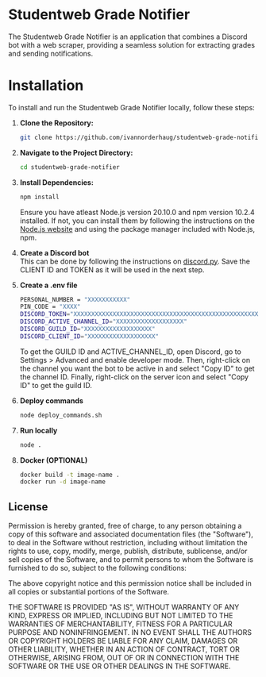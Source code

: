 # Studentweb Grade Notifier
The Studentweb Grade Notifier is an application that combines a Discord bot with a web scraper, providing a seamless solution for extracting grades and sending notifications.

# Installation
To install and run the Studentweb Grade Notifier locally, follow these steps:

1. **Clone the Repository:**
    ```bash
    git clone https://github.com/ivannorderhaug/studentweb-grade-notifier.git
    ```

2. **Navigate to the Project Directory:**
    ```bash
    cd studentweb-grade-notifier
    ```

3. **Install Dependencies:**
    ```bash
    npm install
    ```
   Ensure you have atleast Node.js version 20.10.0 and npm version 10.2.4 installed. If not, you can install them by following the instructions on the [Node.js website](https://nodejs.org/) and using the package manager included with Node.js, npm.

4. **Create a Discord bot**  
   This can be done by following the instructions on [discord.py](https://discordpy.readthedocs.io/en/stable/discord.html). Save the CLIENT ID and TOKEN as it will be used in the next step.

5. **Create a .env file**
   ```bash
   PERSONAL_NUMBER = "XXXXXXXXXXX"
   PIN_CODE = "XXXX"
   DISCORD_TOKEN="XXXXXXXXXXXXXXXXXXXXXXXXXXXXXXXXXXXXXXXXXXXXXXXXXXXXXXX"
   DISCORD_ACTIVE_CHANNEL_ID="XXXXXXXXXXXXXXXXXXX"
   DISCORD_GUILD_ID="XXXXXXXXXXXXXXXXXXX"
   DISCORD_CLIENT_ID="XXXXXXXXXXXXXXXXXXX"
   ```
   To get the GUILD ID and ACTIVE_CHANNEL_ID, open Discord, go to Settings > Advanced and enable developer mode. Then, right-click on the channel you want the bot to be active in and select "Copy ID" to get the channel ID. Finally, right-click on the server icon and select "Copy ID" to get the guild ID.

6. **Deploy commands**
   ```bash  
   node deploy_commands.sh
   ```

7. **Run locally**   
    ```bash   
    node .
    ```

8. **Docker (OPTIONAL)**   
    ```bash   
    docker build -t image-name . 
    docker run -d image-name
    ```

## License

Permission is hereby granted, free of charge, to any person obtaining a copy
of this software and associated documentation files (the "Software"), to deal
in the Software without restriction, including without limitation the rights
to use, copy, modify, merge, publish, distribute, sublicense, and/or sell
copies of the Software, and to permit persons to whom the Software is
furnished to do so, subject to the following conditions:

The above copyright notice and this permission notice shall be included in all
copies or substantial portions of the Software.

THE SOFTWARE IS PROVIDED "AS IS", WITHOUT WARRANTY OF ANY KIND, EXPRESS OR
IMPLIED, INCLUDING BUT NOT LIMITED TO THE WARRANTIES OF MERCHANTABILITY,
FITNESS FOR A PARTICULAR PURPOSE AND NONINFRINGEMENT. IN NO EVENT SHALL THE
AUTHORS OR COPYRIGHT HOLDERS BE LIABLE FOR ANY CLAIM, DAMAGES OR OTHER
LIABILITY, WHETHER IN AN ACTION OF CONTRACT, TORT OR OTHERWISE, ARISING FROM,
OUT OF OR IN CONNECTION WITH THE SOFTWARE OR THE USE OR OTHER DEALINGS IN THE
SOFTWARE.


   

